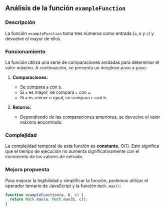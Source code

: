 ## Análisis de la función `exampleFunction`

### Descripción
La función `exampleFunction` toma tres números como entrada (`a`, `b` y `c`) y devuelve el mayor de ellos. 

### Funcionamiento
La función utiliza una serie de comparaciones anidadas para determinar el valor máximo. A continuación, se presenta un desglose paso a paso:

1. **Comparaciones:**
   * Se compara `a` con `b`.
   * Si `a` es mayor, se compara `c` con `a`.
   * Si `a` es menor o igual, se compara `c` con `b`.

2. **Retorno:**
   * Dependiendo de las comparaciones anteriores, se devuelve el valor máximo encontrado.

### Complejidad
La complejidad temporal de esta función es **constante**, O(1). Esto significa que el tiempo de ejecución no aumenta significativamente con el incremento de los valores de entrada.

### Mejora propuesta

Para mejorar la legibilidad y simplificar la función, podemos utilizar el operador ternario de JavaScript y la función `Math.max()`:

```javascript
function exampleFunction(a, b, c) {
  return Math.max(a, Math.max(b, c));
}